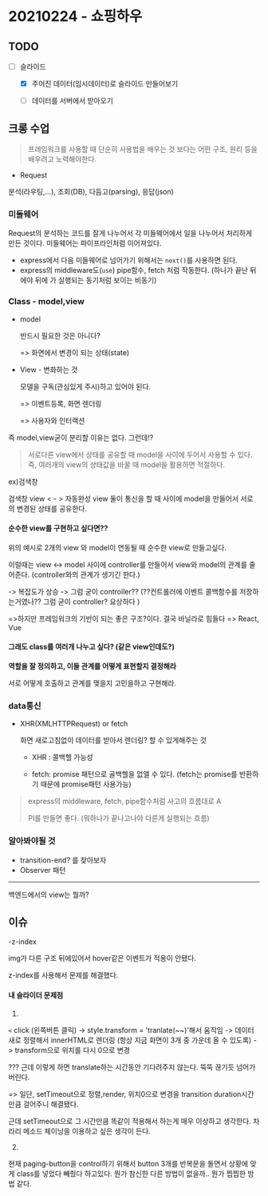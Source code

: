 # 20210224 - 쇼핑하우

## TODO

- [ ] 슬라이드
  - [x] 주어진 데이터(임시데이터)로 슬라이드 만들어보기
  - [ ] 데이터를 서버에서 받아오기



## 크롱 수업

> 프레임워크를 사용할 때 단순히 사용법을 배우는 것 보다는 어떤 구조, 원리 등을 배우려고 노력해야한다.

- Request 

분석(라우팅,...), 조회(DB), 다듬고(parsing), 응답(json)

### 미들웨어 

Request의 분석하는 코드를 잘게 나누어서 각 미들웨어에서 일을 나누어서 처리하게 만든 것이다. 미들웨어는 파이프라인처럼 이어져있다. 

- express에서 다음 미들웨어로 넘어가기 위해서는 `next()`를 사용하면 된다. 
- express의 middleware도(`use`) pipe함수, fetch 처럼 작동한다. (하나가 끝난 뒤에야 뒤에 가 실행되는 동기처럼 보이는 비동기)


### Class - model,view

- model

  반드시 필요한 것은 아니다?

  => 화면에서 변경이 되는 상태(state)

- View - 변화하는 것

  모델을 구독(관심있게 주시)하고 있어야 된다.

  => 이벤트등록, 화면 렌더링 

  => 사용자와 인터랙션

즉 model,view굳이 분리할 이유는 없다. 그런데!?

> 서로다른 view에서 상태를 공유할 때 model을 사이에 두어서 사용할 수 있다. 즉, 여러개의 view의 상태값을 바꿀 때 model을 활용하면 적절하다.

ex)검색창

검색창 view  < - > 자동완성 view 둘이 통신을 할 때 사이에 model을 만들어서 서로의 변경된 상태를 공유한다. 


#### 순수한 view를 구현하고 싶다면??

위의 예시로 2개의 view 와 model이 연동될 때 순수한 view로 만들고싶다.

이럴때는 view <-> model 사이에 controller를 만들어서 view와 model의 관계를 줄어준다. (controller와의 관계가 생기긴 한다.)

-> 복잡도가 상승 -> 그럼 굳이 controller?? (??컨트롤러에 이벤트 콜백함수를 저장하는거였나?? 그럼 굳이 controller? 요상하다 )

=>하지만 프레임워크의 기반이 되는 좋은 구조?이다. 결국 바닐라로 힘들다 => React, Vue

#### 그래도 class를 여러개 나누고 싶다? (같은 view인데도?)

**역할을 잘 정의하고, 이들 관계를 어떻게 표현할지 결정해라**

서로 어떻게 호출하고 관계를 맺을지 고민을하고 구현해라.

### data통신

- XHR(XMLHTTPRequest) or fetch

  화면 새로고침없이 데이터를 받아서 렌더링? 할 수 있게해주는 것

  - XHR : 콜백헬 가능성 

  - fetch: promise 패턴으로 골백헬을 없앨 수 있다. (fetch는 promise를 반환하기 때문에 promise패턴 사용가능)


>  express의 middleware, fetch, pipe함수처럼 사고의 흐름대로 A 
>
>  PI를 만들면 좋다. (뭐하나가 끝나고나야 다른게 실행되는 흐름)

### 알아봐야될 것

- transition-end? 를 찾아보자
- Observer 패턴

---

백엔드에서의 view는 뭘까?

## 이슈

-z-index

img가 다른 구조 뒤에있어서 hover같은 이벤트가 적용이 안됐다. 

z-index를 사용해서 문제를 해결했다.

#### 내 슬라이더 문제점

1)

`<` click (왼쪽버튼 클릭) 
-> style.transform = 'tranlate(~~)'해서 움직임
-> 데이터 새로 정렬해서 innerHTML로 렌더링 (항상 지금 화면이 3개 중 가운데 올 수 있도록) 
-> transform으로 위치를 다시 0으로 변경

??? 근데 이렇게 하면 translate하는 시간동안 기다려주지 않는다. 뚝뚝 끊기듯 넘어가버린다.

=> 일단, setTimeout으로 정렬,render, 위치0으로 변경을 transition duration시간 만큼 걸어주니 해결됐다.

근데 setTimeout으로 그 시간만큼 똑같이 적용해서 하는게 매우 이상하고 생각한다. 차라리 메소드 체이닝을 이용하고 싶은 생각이 든다. 

2)

현재 paging-button을 control하기 위해서 button 3개를 반복문을 돌면서 상황에 맞게 class를 넣었다 빼줬다 하고있다. 뭔가 참신한 다른 방법이 없을까.. 뭔가 찝찝한 방법 같다.

